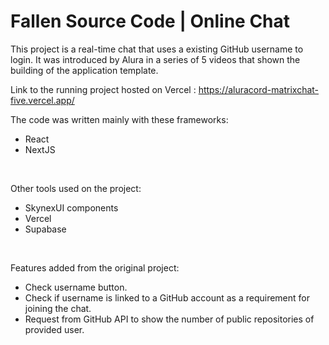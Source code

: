 # Fallen Source Code | Online Chat 

This project is a real-time chat that uses a existing GitHub username to login. It was introduced by Alura in a series of 5 videos that shown the building of the application template.

Link to the running project hosted on Vercel : https://aluracord-matrixchat-five.vercel.app/

The code was written mainly with these frameworks:
<ul>
  <li>React</li>
  <li>NextJS</li>
</ul>
<br>

Other tools used on the project:
<ul>
  <li>SkynexUI components</li>
  <li>Vercel</li>
  <li>Supabase</li>
</ul>
<br>

Features added from the original project:
<ul>
  <li>Check username button.</li>
  <li>Check if username is linked to a GitHub account as a requirement for joining the chat.</li>
  <li>Request from GitHub API to show the number of public repositories of provided user.</li>
</ul>
